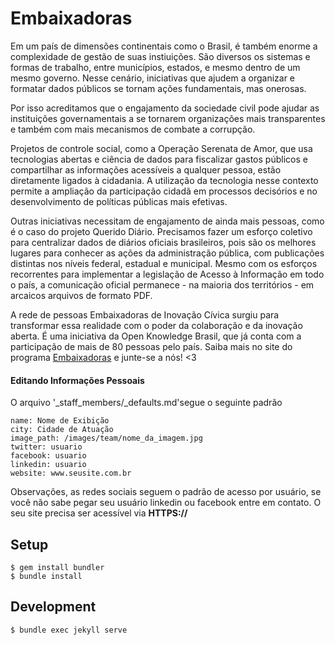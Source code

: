 # Embaixadoras
Em um país de dimensões continentais como o Brasil, é também enorme a complexidade de gestão de suas instiuições. São diversos os sistemas e formas de trabalho, entre municípios, estados, e mesmo dentro de um mesmo governo. Nesse cenário, iniciativas que ajudem a organizar e formatar dados públicos se tornam ações fundamentais, mas onerosas.

Por isso acreditamos que o engajamento da sociedade civil pode ajudar as instituições governamentais a se tornarem organizações mais transparentes e também com mais mecanismos de combate a corrupção.

Projetos de controle social, como a Operação Serenata de Amor, que usa tecnologias abertas e ciência de dados para fiscalizar gastos públicos e compartilhar as informações acessíveis a qualquer pessoa, estão diretamente ligados à cidadania. A utilização da tecnologia nesse contexto permite a ampliação da participação cidadã em processos decisórios e no desenvolvimento de políticas públicas mais efetivas.

Outras iniciativas necessitam de engajamento de ainda mais pessoas, como é o caso do projeto Querido Diário. Precisamos fazer um esforço coletivo para centralizar dados de diários oficiais brasileiros, pois são os melhores lugares para conhecer as ações da administração pública, com publicações distintas nos níveis federal, estadual e municipal. Mesmo com os esforços recorrentes para implementar a legislação de Acesso à Informação em todo o país, a comunicação oficial permanece - na maioria dos territórios - em arcaicos arquivos de formato PDF.

A rede de pessoas Embaixadoras de Inovação Cívica surgiu para transformar essa realidade com o poder da colaboração e da inovação aberta. É uma iniciativa da Open Knowledge Brasil, que já conta com a participação de mais de 80 pessoas pelo país. Saiba mais no site do programa [Embaixadoras](https://embaixadoras.ok.org.br/) e junte-se a nós! <3


#### Editando Informações Pessoais
O arquivo '\_staff_members/\_defaults.md'segue o seguinte padrão
```
name: Nome de Exibição
city: Cidade de Atuação
image_path: /images/team/nome_da_imagem.jpg
twitter: usuario
facebook: usuario
linkedin: usuario
website: www.seusite.com.br
```

Observações, as redes sociais seguem o padrão de acesso por usuário, se você não sabe pegar seu usuário linkedin ou facebook entre em contato. O seu site precisa ser acessível via **HTTPS://**

## Setup

```console
$ gem install bundler
$ bundle install
```

## Development

```console
$ bundle exec jekyll serve
```
